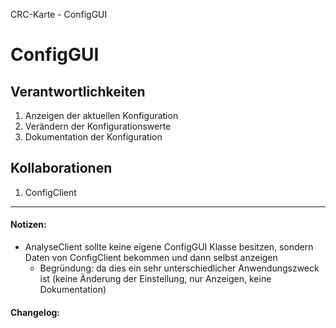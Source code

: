 CRC-Karte - ConfigGUI

# ConfigGUI

## Verantwortlichkeiten
<!-- Wissen, welches verwaltet und angeboten wird, Aktion die angeboten werden, öffentliche Leistung -->
<!-- "Walkthrough" -> Szenarien zur Anwendung des Systems -->
<!-- Nichts, was eine andere Klasse machen könnte -->
<!-- Die Sachen die die Klasse macht -> keiner anderen Klasse geben -->
<!-- zentrale Verantwortlichkeiten vs verteilt -->
1. Anzeigen der aktuellen Konfiguration
2. Verändern der Konfigurationswerte
3. Dokumentation der Konfiguration 

## Kollaborationen
<!-- Kann die Klasse die Verantwortlichkeiten selbständig erfüllen? Was benötigt sie von welcher Klasse? -->
<!-- Was weiß die Klasse? Welche anderen Klassen benötigen die Informationen? -->
1. ConfigClient

---
#### Notizen:
<!-- Hier Notizen zum Denkprozess, Hintergrundgedanken, Klarstellungen hinzufügen  -->
- AnalyseClient sollte keine eigene ConfigGUI Klasse besitzen, sondern Daten von ConfigClient bekommen und dann selbst anzeigen
    - Begründung: da dies ein sehr unterschiedlicher Anwendungszweck ist (keine Änderung der Einstellung, nur Anzeigen, keine Dokumentation)

#### Changelog:
<!-- Hier eventuelle Abänderungen dokumentieren -->
